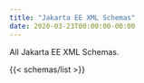 ```yaml
---
title: "Jakarta EE XML Schemas"
date: 2020-03-23T00:00:00-00:00
---
```


All Jakarta EE XML Schemas.

{{< schemas/list >}}